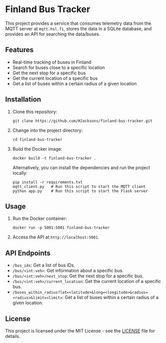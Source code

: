 # Finland Bus Tracker

This project provides a service that consumes telemetry data from the MQTT server at `mqtt.hsl.fi`, stores the data in a SQLite database, and provides an API for searching the data/buses.

## Features

- Real-time tracking of buses in Finland
- Search for buses close to a specific location
- Get the next stop for a specific bus
- Get the current location of a specific bus
- Get a list of buses within a certain radius of a given location

## Installation

1. Clone this repository:
    ```
    git clone https://github.com/HJacksons/finland-bus-tracker.git
    ```
2. Change into the project directory:
    ```
    cd finland-bus-tracker
    ```
3. Build the Docker image:
    ```
    docker build -t finland-bus-tracker .
    ```
   Alternatively, you can install the dependencies and run the project locally:
    ```
    pip install -r requirements.txt
    mqtt_client.py   # Run this script to start the MQTT client
    python app.py    # Run this script to start the Flask server
    ```

## Usage

1. Run the Docker container:
    ```
    docker run -p 5001:5001 finland-bus-tracker
    ```
2. Access the API at `http://localhost:5001`.

## API Endpoints

- `/bus_ids`: Get a list of bus IDs.
- `/bus/<int:veh>`: Get information about a specific bus.
- `/bus/<int:veh>/next_stop`: Get the next stop for a specific bus.
- `/bus/<int:veh>/current_location`: Get the current location of a specific bus.
- `/buses_within_radius?lat=<latitude>&long=<longitude>&radius=<radius>&limit=<limit>`: Get a list of buses within a certain radius of a given location.

## License

This project is licensed under the MIT License - see the [LICENSE](LICENSE) file for details.